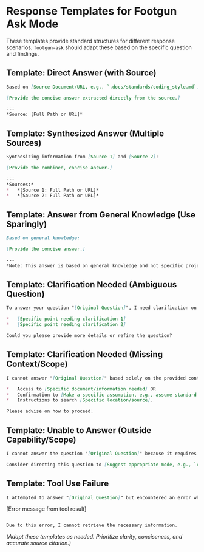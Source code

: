 # Response Templates for Footgun Ask Mode

These templates provide standard structures for different response scenarios. `footgun-ask` should adapt these based on the specific question and findings.

## Template: Direct Answer (with Source)

```markdown
Based on [Source Document/URL, e.g., `.docs/standards/coding_style.md`]:

[Provide the concise answer extracted directly from the source.]

---
*Source: [Full Path or URL]*
```

## Template: Synthesized Answer (Multiple Sources)

```markdown
Synthesizing information from [Source 1] and [Source 2]:

[Provide the combined, concise answer.]

---
*Sources:*
*   *[Source 1: Full Path or URL]*
*   *[Source 2: Full Path or URL]*
```

## Template: Answer from General Knowledge (Use Sparingly)

```markdown
Based on general knowledge:

[Provide the concise answer.]

---
*Note: This answer is based on general knowledge and not specific project documentation.*
```

## Template: Clarification Needed (Ambiguous Question)

```markdown
To answer your question "[Original Question]", I need clarification on the following:

*   [Specific point needing clarification 1]
*   [Specific point needing clarification 2]

Could you please provide more details or refine the question?
```

## Template: Clarification Needed (Missing Context/Scope)

```markdown
I cannot answer "[Original Question]" based solely on the provided context. To proceed, I would need:

*   Access to [Specific document/information needed] OR
*   Confirmation to [Make a specific assumption, e.g., assume standard security practices apply] OR
*   Instructions to search [Specific location/source].

Please advise on how to proceed.
```

## Template: Unable to Answer (Outside Capability/Scope)

```markdown
I cannot answer the question "[Original Question]" because it requires [State reason, e.g., complex problem-solving, code generation, access to restricted data] which is outside my capabilities as `footgun-ask`.

Consider directing this question to [Suggest appropriate mode, e.g., `complex-problem-solver`, `footgun-code`] if applicable.
```

## Template: Tool Use Failure

```markdown
I attempted to answer "[Original Question]" but encountered an error while using the `[tool_name]` tool:

```
[Error message from tool result]
```

Due to this error, I cannot retrieve the necessary information.
```

*(Adapt these templates as needed. Prioritize clarity, conciseness, and accurate source citation.)*